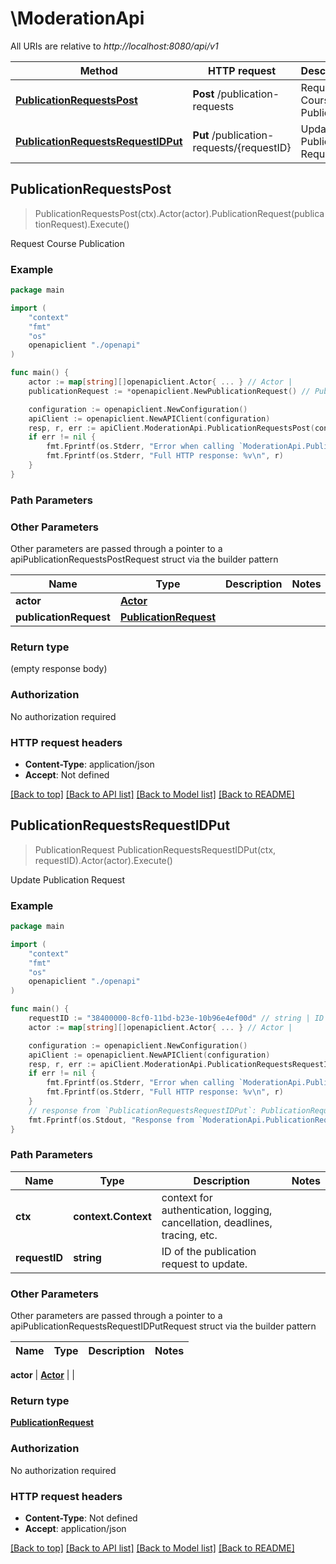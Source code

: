 # \ModerationApi

All URIs are relative to *http://localhost:8080/api/v1*

Method | HTTP request | Description
------------- | ------------- | -------------
[**PublicationRequestsPost**](ModerationApi.md#PublicationRequestsPost) | **Post** /publication-requests | Request Course Publication
[**PublicationRequestsRequestIDPut**](ModerationApi.md#PublicationRequestsRequestIDPut) | **Put** /publication-requests/{requestID} | Update Publication Request



## PublicationRequestsPost

> PublicationRequestsPost(ctx).Actor(actor).PublicationRequest(publicationRequest).Execute()

Request Course Publication



### Example

```go
package main

import (
    "context"
    "fmt"
    "os"
    openapiclient "./openapi"
)

func main() {
    actor := map[string][]openapiclient.Actor{ ... } // Actor | 
    publicationRequest := *openapiclient.NewPublicationRequest() // PublicationRequest | 

    configuration := openapiclient.NewConfiguration()
    apiClient := openapiclient.NewAPIClient(configuration)
    resp, r, err := apiClient.ModerationApi.PublicationRequestsPost(context.Background()).Actor(actor).PublicationRequest(publicationRequest).Execute()
    if err != nil {
        fmt.Fprintf(os.Stderr, "Error when calling `ModerationApi.PublicationRequestsPost``: %v\n", err)
        fmt.Fprintf(os.Stderr, "Full HTTP response: %v\n", r)
    }
}
```

### Path Parameters



### Other Parameters

Other parameters are passed through a pointer to a apiPublicationRequestsPostRequest struct via the builder pattern


Name | Type | Description  | Notes
------------- | ------------- | ------------- | -------------
 **actor** | [**Actor**](Actor.md) |  | 
 **publicationRequest** | [**PublicationRequest**](PublicationRequest.md) |  | 

### Return type

 (empty response body)

### Authorization

No authorization required

### HTTP request headers

- **Content-Type**: application/json
- **Accept**: Not defined

[[Back to top]](#) [[Back to API list]](../API_README.md#documentation-for-api-endpoints)
[[Back to Model list]](../API_README.md#documentation-for-models)
[[Back to README]](../API_README.md)


## PublicationRequestsRequestIDPut

> PublicationRequest PublicationRequestsRequestIDPut(ctx, requestID).Actor(actor).Execute()

Update Publication Request



### Example

```go
package main

import (
    "context"
    "fmt"
    "os"
    openapiclient "./openapi"
)

func main() {
    requestID := "38400000-8cf0-11bd-b23e-10b96e4ef00d" // string | ID of the publication request to update.
    actor := map[string][]openapiclient.Actor{ ... } // Actor | 

    configuration := openapiclient.NewConfiguration()
    apiClient := openapiclient.NewAPIClient(configuration)
    resp, r, err := apiClient.ModerationApi.PublicationRequestsRequestIDPut(context.Background(), requestID).Actor(actor).Execute()
    if err != nil {
        fmt.Fprintf(os.Stderr, "Error when calling `ModerationApi.PublicationRequestsRequestIDPut``: %v\n", err)
        fmt.Fprintf(os.Stderr, "Full HTTP response: %v\n", r)
    }
    // response from `PublicationRequestsRequestIDPut`: PublicationRequest
    fmt.Fprintf(os.Stdout, "Response from `ModerationApi.PublicationRequestsRequestIDPut`: %v\n", resp)
}
```

### Path Parameters


Name | Type | Description  | Notes
------------- | ------------- | ------------- | -------------
**ctx** | **context.Context** | context for authentication, logging, cancellation, deadlines, tracing, etc.
**requestID** | **string** | ID of the publication request to update. | 

### Other Parameters

Other parameters are passed through a pointer to a apiPublicationRequestsRequestIDPutRequest struct via the builder pattern


Name | Type | Description  | Notes
------------- | ------------- | ------------- | -------------

 **actor** | [**Actor**](Actor.md) |  | 

### Return type

[**PublicationRequest**](PublicationRequest.md)

### Authorization

No authorization required

### HTTP request headers

- **Content-Type**: Not defined
- **Accept**: application/json

[[Back to top]](#) [[Back to API list]](../API_README.md#documentation-for-api-endpoints)
[[Back to Model list]](../API_README.md#documentation-for-models)
[[Back to README]](../API_README.md)


